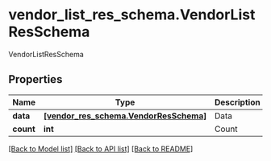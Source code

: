 # vendor_list_res_schema.VendorListResSchema

VendorListResSchema
## Properties
Name | Type | Description | Notes
------------ | ------------- | ------------- | -------------
**data** | [**[vendor_res_schema.VendorResSchema]**](VendorResSchema.md) | Data | 
**count** | **int** | Count | 

[[Back to Model list]](../README.md#documentation-for-models) [[Back to API list]](../README.md#documentation-for-api-endpoints) [[Back to README]](../README.md)



